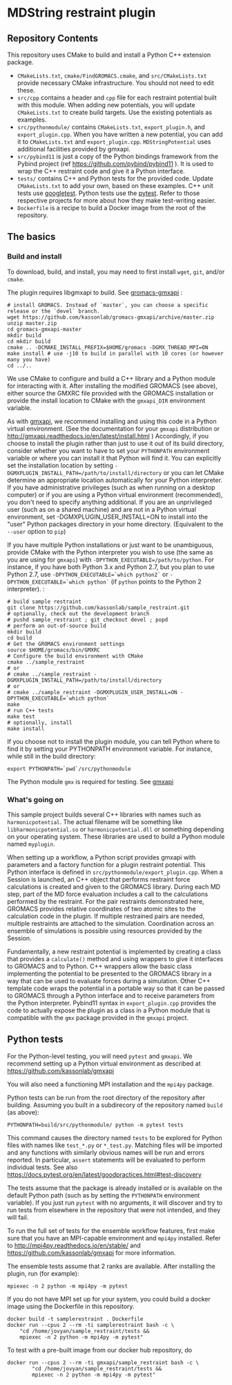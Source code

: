 MDString restraint plugin
==========================

Repository Contents
-------------------

This repository uses CMake to build and install a Python C++ extension
package.

-   `CMakeLists.txt`, `cmake/FindGROMACS.cmake`, and
    `src/CMakeLists.txt` provide necessary CMake infrastructure. You
    should not need to edit these.
-   `src/cpp` contains a header and `cpp` file for each restraint
    potential built with this module. When adding new potentials, you
    will update `CMakeLists.txt` to create build targets. Use the
    existing potentials as examples.
-   `src/pythonmodule/` contains `CMakeLists.txt`, `export_plugin.h`,
    and `export_plugin.cpp`. When you have written a new potential, you
    can add it to `CMakeLists.txt` and `export_plugin.cpp`. 
    `MDStringPotential` uses additional facilities provided by gmxapi.
-   `src/pybind11` is just a copy of the Python bindings framework from
    the Pybind project (ref <https://github.com/pybind/pybind11> ). It
    is used to wrap the C++ restraint code and give it a Python
    interface.
-   `tests/` contains C++ and Python tests for the provided code. Update
    `CMakeLists.txt` to add your own, based on these examples. C++ unit
    tests use [googletest](https://github.com/google/googletest). Python
    tests use the [pytest](https://docs.pytest.org/en/latest/). Refer to
    those respective projects for more about how they make test-writing
    easier.
-   `Dockerfile` is a recipe to build a Docker image from the root of
    the repository.

The basics
----------

### Build and install

To download, build, and install, you may need to first install `wget`,
`git`, and/or `cmake`.

The plugin requires libgmxapi to build. See
[gromacs-gmxapi](https://github.com/kassonlab/gromacs-gmxapi) :

    # install GROMACS. Instead of `master`, you can choose a specific release or the `devel` branch.
    wget https://github.com/kassonlab/gromacs-gmxapi/archive/master.zip
    unzip master.zip
    cd gromacs-gmxapi-master
    mkdir build
    cd mkdir build
    cmake .. -DCMAKE_INSTALL_PREFIX=$HOME/gromacs -DGMX_THREAD_MPI=ON
    make install # use -j10 to build in parallel with 10 cores (or however many you have)
    cd ../..

We use CMake to configure and build a C++ library and a Python module
for interacting with it. After installing the modified GROMACS (see
above), either source the GMXRC file provided with the GROMACS
installation or provide the install location to CMake with the
`gmxapi_DIR` environment variable.

As with [gmxapi](https://github.com/kassonlab/gromacs-gmxapi), we
recommend installing and using this code in a Python virtual
environment. (See the documentation for your `gmxapi` distribution or
<http://gmxapi.readthedocs.io/en/latest/install.html> ) Accordingly, if
you choose to install the plugin rather than just to use it out of
its build directory, consider whether you want to have to set your
`PYTHONPATH` environment variable or where you can install it that
Python will find it. You can explicitly set the installation location by
setting `-DGMXPLUGIN_INSTALL_PATH=/path/to/install/directory` or you can
let CMake determine an appropriate location automatically for your
Python interpreter. If you have administrative privileges (such as when
running on a desktop computer) or if you are using a Python virtual
environment (recommended), you don\'t need to specify anything
additional. If you are an unprivileged user (such as on a shared
machine) and are not in a Python virtual environment, set
-DGMXPLUGIN\_USER\_INSTALL=ON to install into the \"user\" Python
packages directory in your home directory. (Equivalent to the `--user`
option to `pip`)

If you have multiple Python installations or just want to be
unambiguous, provide CMake with the Python interpreter you wish to use
(the same as you are using for `gmxapi`) with
`-DPYTHON_EXECUTABLE=/path/to/python`. For instance, if you have both
Python 3.x and Python 2.7, but you plan to use Python 2.7, use
`` -DPYTHON_EXECUTABLE=`which python2` `` or
`` -DPYTHON_EXECUTABLE=`which python` `` (if `python` points to the
Python 2 interpreter). :

    # build sample restraint
    git clone https://github.com/kassonlab/sample_restraint.git
    # optionally, check out the development branch
    # pushd sample_restraint ; git checkout devel ; popd
    # perform an out-of-source build
    mkdir build
    cd build
    # Get the GROMACS environment settings
    source $HOME/gromacs/bin/GMXRC
    # Configure the build environment with CMake
    cmake ../sample_restraint
    # or
    # cmake ../sample_restraint -DGMXPLUGIN_INSTALL_PATH=/path/to/install/directory
    # or
    # cmake ../sample_restraint -DGMXPLUGIN_USER_INSTALL=ON -DPYTHON_EXECUTABLE=`which python`
    make
    # run C++ tests
    make test
    # optionally, install
    make install

If you choose not to install the plugin module, you can tell Python
where to find it by setting your PYTHONPATH environment variable. For
instance, while still in the build directory:

    export PYTHONPATH=`pwd`/src/pythonmodule

The Python module `gmx` is required for testing. See
[gmxapi](https://github.com/kassonlab/gmxapi)

### What\'s going on

This sample project builds several C++ libraries with names such as
`harmonicpotential`. The actual filename will be something like
`libharmonicpotential.so` or `harmonicpotential.dll` or something
depending on your operating system. These libraries are used to build a
Python module named `myplugin`.

When setting up a workflow, a Python script provides gmxapi with
parameters and a factory function for a plugin restraint potential. This
Python interface is defined in `src/pythonmodule/export_plugin.cpp`.
When a Session is launched, an C++ object that performs restraint force
calculations is created and given to the GROMACS library. During each MD
step, part of the MD force evaluation includes a call to the
calculations performed by the restraint. For the pair restraints
demonstrated here, GROMACS provides relative coordinates of two atomic
sites to the calculation code in the plugin. If multiple restrained
pairs are needed, multiple restraints are attached to the simulation.
Coordination across an ensemble of simulations is possible using
resources provided by the Session.

Fundamentally, a new restraint potential is implemented by creating a
class that provides a `calculate()` method and using wrappers to give it
interfaces to GROMACS and to Python. C++ wrappers allow the basic class
implementing the potential to be presented to the GROMACS library in a
way that can be used to evaluate forces during a simulation. Other C++
template code wraps the potential in a portable way so that it can be
passed to GROMACS through a Python interface and to receive parameters
from the Python interpreter. Pybind11 syntax in `export_plugin.cpp`
provides the code to actually expose the plugin as a class in a Python
module that is compatible with the `gmx` package provided in the
`gmxapi` project.

Python tests
------------

For the Python-level testing, you will need `pytest` and `gmxapi`. We
recommend setting up a Python virtual environment as described at
[<https://github.com/kassonlab/gmxapi>](https://github.com/kassonlab/gmxapi)

You will also need a functioning MPI installation and the `mpi4py`
package.

Python tests can be run from the root directory of the repository after
building. Assuming you built in a subdirecory of the repository named
`build` (as above):

    PYTHONPATH=build/src/pythonmodule/ python -m pytest tests

This command causes the directory named `tests` to be explored for
Python files with names like `test_*.py` or `*_test.py`. Matching files
will be imported and any functions with similarly obvious names will be
run and errors reported. In particular, `assert` statements will be
evaluated to perform individual tests. See also
<https://docs.pytest.org/en/latest/goodpractices.html#test-discovery>

The tests assume that the package is already installed or is available
on the default Python path (such as by setting the `PYTHONPATH`
environment variable). If you just run `pytest` with no arguments, it
will discover and try to run tests from elsewhere in the repository that
were not intended, and they will fail.

To run the full set of tests for the ensemble workflow features, first
make sure that you have an MPI-capable environment and `mpi4py`
installed. Refer to <http://mpi4py.readthedocs.io/en/stable/> and
<https://github.com/kassonlab/gmxapi> for more information.

The ensemble tests assume that 2 ranks are available. After installing
the plugin, run (for example):

    mpiexec -n 2 python -m mpi4py -m pytest

If you do not have MPI set up for your system, you could build a docker
image using the Dockerfile in this repository.

    docker build -t samplerestraint . Dockerfile
    docker run --cpus 2 --rm -ti samplerestraint bash -c \
        "cd /home/jovyan/sample_restraint/tests && 
        mpiexec -n 2 python -m mpi4py -m pytest"

To test with a pre-built image from our docker hub repository, do

    docker run --cpus 2 --rm -ti gmxapi/sample_restraint bash -c \
            "cd /home/jovyan/sample_restraint/tests && 
            mpiexec -n 2 python -m mpi4py -m pytest"
